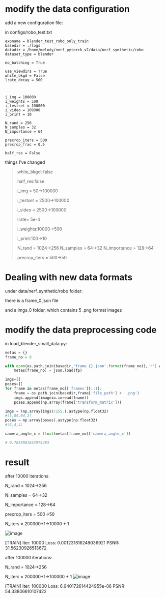 # modify the data configuration

add a new configuration file:

in configs/robo_test.txt



```
expname = blender_test_robo_only_train
basedir = ./logs
datadir = /home/melody/nerf_pytorch_v2/data/nerf_synthetic/robo
dataset_type = blender

no_batching = True

use_viewdirs = True
white_bkgd = False
lrate_decay = 500



i_img = 100000
i_weights = 500
i_testset = 100000
i_video = 100000
i_print = 10

N_rand = 256
N_samples = 32
N_importance = 64

precrop_iters = 500
precrop_frac = 0.5

half_res = False
```





things I’ve changed

> white_bkgd: false
>
> half_res:false
>
> i_img = 50->100000
>
> i_testset = 2500->100000
>
> i_video = 2500->100000
>
> lrate= 5e-4
>
> i_weights:10000->500
>
> i_print:100->10
>
> N_rand = 1024->256 N_samples = 64->32 N_importance = 128->64
>
> precrop_iters = 500->50





# Dealing with new data formats

under data/nerf_synthetic/robo folder:

there is a frame_0.json file

and a imgs_0 folder, which contains 5 .png format images



# modify the data preprocessing code

in load_blender_small_data.py:

```python
metas = {}
frame_no = 0

with open(os.path.join(basedir,'frame_{}.json'.format(frame_no)),'r') as fp:
    metas[frame_no] = json.load(fp)
```



```python
imgs=[]
poses=[]
for frame in metas[frame_no]['frames'][::1]:
    fname = os.path.join(basedir,frame['file_path'] + '.png')
    imgs.append(imageio.imread(fname))
    poses.append(np.array(frame['transform_matrix']))

imgs = (np.array(imgs)/255.).astype(np.float32)
#(5,84,84,3)
poses = np.array(poses).astype(np.float32)
#(5,4,4)
```



```python
camera_angle_x = float(metas[frame_no]['camera_angle_x'])

# 0.7853981633974483
```

# result
after 10000 iterations:

N_rand = 1024->256

N_samples = 64->32

N_importance = 128->64

precrop_iters = 500->50

N_iters = 200000+1->10000 + 1


![image](https://github.com/lllpsy/rl-lab/assets/59329407/7eb7bf71-b610-4e0f-9ed2-34e27dc50bcb)


[TRAIN] Iter: 10000 Loss: 0.001231816248036921  PSNR: 31.56230926513672   


after 100000 iterations:

N_rand = 1024->256

N_iters = 200000+1->100000 + 1
![image](https://github.com/lllpsy/nerf_pytorch_v2/assets/59329407/c4303114-43cd-4fb0-b092-3bb3a4f5f29b)


[TRAIN] Iter: 100000 Loss: 6.640172614424955e-06  PSNR: 54.33806610107422



